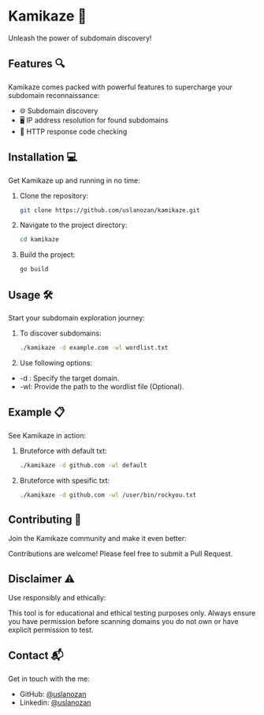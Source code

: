 # Kamikaze 🚀
Unleash the power of subdomain discovery!

## Features 🔍
Kamikaze comes packed with powerful features to supercharge your subdomain reconnaissance:

- 🌐 Subdomain discovery
- 🖥️ IP address resolution for found subdomains
- 🚦 HTTP response code checking

## Installation 💻
Get Kamikaze up and running in no time:

1. Clone the repository:
   ```bash
   git clone https://github.com/uslanozan/kamikaze.git
   
2. Navigate to the project directory:
   ```bash
   cd kamikaze

3. Build the project:
   ```bash
   go build
   
## Usage 🛠️
Start your subdomain exploration journey:

1. To discover subdomains:
   ```bash
   ./kamikaze -d example.com -wl wordlist.txt
   
2. Use following options:
- -d : Specify the target domain.
- -wl: Provide the path to the wordlist file (Optional).
  
## Example 📋

See Kamikaze in action:
1. Bruteforce with default txt:
   ```bash
   ./kamikaze -d github.com -wl default

2. Bruteforce with spesific txt:
   ```bash
   ./kamikaze -d github.com -wl /user/bin/rockyou.txt

## Contributing 🤝
Join the Kamikaze community and make it even better:

Contributions are welcome! Please feel free to submit a Pull Request.

## Disclaimer ⚠️
Use responsibly and ethically:

This tool is for educational and ethical testing purposes only. Always ensure you have permission before scanning domains you do not own or have explicit permission to test.

## Contact 📬
Get in touch with the me:

- GitHub: [@uslanozan](https://github.com/uslanozan)
- Linkedin: [@uslanozan](https://www.linkedin.com/in/uslanozan/)
